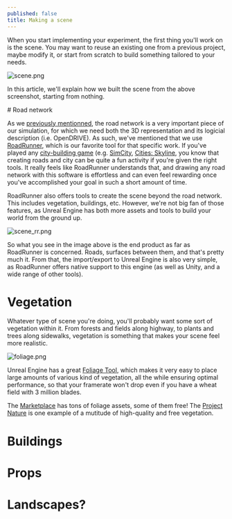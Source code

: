```yaml
---
published: false
title: Making a scene
---
```

When you start implementing your experiment, the first thing you'll work on is the scene. You may want to reuse an existing one from a previous project, maybe modify it, or start from scratch to build something tailored to your needs.

![scene.png]({{site.baseurl}}/images/scene.png)

In this article, we'll explain how we built the scene from the above screenshot, starting from nothing.

# Road network

As we [previously mentionned](/opendrive), the road network is a very important piece of our simulation, for which we need both the 3D representation and its logicial description (i.e. OpenDRIVE). As such, we've mentioned that we use [RoadRunner](https://www.mathworks.com/products/roadrunner.html), which is our favorite tool for that specific work. If you've played any [city-building game](https://en.wikipedia.org/wiki/City-building_game) (e.g. [SimCity](https://en.wikipedia.org/wiki/SimCity), [Cities: Skyline](https://en.wikipedia.org/wiki/Cities:_Skylines), you know that creating roads and city can be quite a fun activity if you're given the right tools. It really feels like RoadRunner understands that, and drawing any road network with this software is effortless and can even feel rewarding once you've accomplished your goal in such a short amount of time.

RoadRunner also offers tools to create the scene beyond the road network. This includes vegetation, buildings, etc. However, we're not big fan of those features, as Unreal Engine has both more assets and tools to build your world from the ground up.

![scene_rr.png]({{site.baseurl}}/images/scene_rr.png)

So what you see in the image above is the end product as far as RoadRunner is concerned. Roads, surfaces between them, and that's pretty much it. From that, the import/export to Unreal Engine is also very simple, as RoadRunner offers native support to this engine (as well as Unity, and a wide range of other tools).

# Vegetation

Whatever type of scene you're doing, you'll probably want some sort of vegetation within it. From forests and fields along highway, to plants and trees along sidewalks, vegetation is something that makes your scene feel more realistic. 

![foliage.png]({{site.baseurl}}/images/foliage.png)

Unreal Engine has a great [Foliage Tool](https://docs.unrealengine.com/en-US/BuildingWorlds/Foliage/index.html), which makes it very easy to place large amounts of various kind of vegetation, all the while ensuring optimal performance, so that your framerate won't drop even if you have a wheat field with 3 million blades.

The [Marketplace](https://www.unrealengine.com/marketplace/en-US/store) has tons of foliage assets, some of them free! The [Project Nature](https://www.unrealengine.com/marketplace/en-US/profile/Project+Nature) is one example of a mutitude of high-quality and free vegetation.


# Buildings

# Props

# Landscapes?
